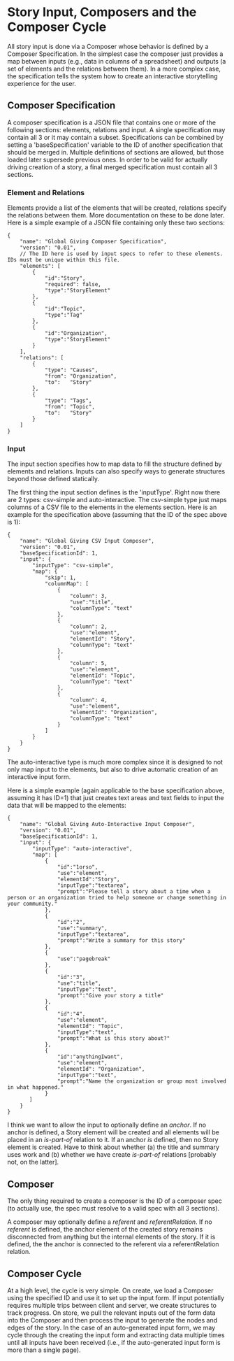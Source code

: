 # Story Input, Composers and the Composer Cycle

All story input is done via a Composer whose behavior is defined by a Composer Specification. In the simplest case the composer just provides a map between inputs (e.g., data in columns of a spreadsheet) and outputs (a set of elements and the relations between them). In a more complex case, the specification tells the system how to create an interactive storytelling experience for the user.

## Composer Specification

A composer specification is a JSON file that contains one or more of the following sections: elements, relations and input. A single specification may contain all 3 or it may contain a subset. Specifications can be combined by setting a 'baseSpecification' variable to the ID of another specification that should be merged in. Multiple definitions of sections are allowed, but those loaded later supersede previous ones. In order to be valid for actually driving creation of a story, a final merged specification must contain all 3 sections.

### Element and Relations

Elements provide a list of the elements that will be created, relations specify the relations between them. More documentation on these to be done later. Here is a simple example of a JSON file containing only these two sections:

```
{
    "name": "Global Giving Composer Specification",
    "version": "0.01",
    // The ID here is used by input specs to refer to these elements. IDs must be unique within this file.
    "elements": [
        {
            "id":"Story",
            "required": false,
            "type":"StoryElement"
        },
        {
            "id":"Topic",
            "type":"Tag"
        },
        {
            "id":"Organization",
            "type":"StoryElement"
        }
    ],
    "relations": [
        {
            "type": "Causes",
            "from": "Organization",
            "to":   "Story"
        },
        {
            "type": "Tags",
            "from": "Topic",
            "to":   "Story"
        }
    ]
}
```

### Input

The input section specifies how to map data to fill the structure defined by elements and relations. Inputs can also specify ways to generate structures beyond those defined statically.

The first thing the input section defines is the 'inputType'. Right now there are 2 types: csv-simple and auto-interactive. The csv-simple type just maps columns of a CSV file to the elements in the elements section. Here is an example for the specification above (assuming that the ID of the spec above is 1):

```
{
    "name": "Global Giving CSV Input Composer",
    "version": "0.01",
    "baseSpecificationId": 1,
    "input": {
        "inputType": "csv-simple",
        "map": {
            "skip": 1,
            "columnMap": [
                {
                    "column": 3,
                    "use":"title",
                    "columnType": "text"
                },
                {
                    "column": 2,
                    "use":"element",
                    "elementId": "Story",
                    "columnType": "text"
                },
                {
                    "column": 5,
                    "use":"element",
                    "elementId": "Topic",
                    "columnType": "text"
                },
                {
                    "column": 4,
                    "use":"element",
                    "elementId": "Organization",
                    "columnType": "text"
                }
            ]
        }
    }
}
```
The auto-interactive type is much more complex since it is designed to not only map input to the elements, but also to drive automatic creation of an interactive input form.

Here is a simple example (again applicable to the base specification above, assuming it has ID=1) that just creates text areas and text fields to input the data that will be mapped to the elements:

```
{
    "name": "Global Giving Auto-Interactive Input Composer",
    "version": "0.01",
    "baseSpecificationId": 1,
    "input": {
        "inputType": "auto-interactive",
        "map": [ 
            {
                "id":"1orso",
                "use":"element",
                "elementId":"Story",
                "inputType":"textarea",
                "prompt":"Please tell a story about a time when a person or an organization tried to help someone or change something in your community."
            },
            {
                "id":"2",
                "use":"summary",
                "inputType":"textarea",
                "prompt":"Write a summary for this story"
            },
            {
                "use":"pagebreak"
            },
            {
                "id":"3",
                "use":"title",
                "inputType":"text",
                "prompt":"Give your story a title"
            },
            {
                "id":"4",
                "use":"element",
                "elementId": "Topic",
                "inputType":"text",
                "prompt":"What is this story about?"
            },
            {
                "id":"anythingIwant",
                "use":"element",
                "elementId": "Organization",
                "inputType":"text",
                "prompt":"Name the organization or group most involved in what happened."
            }
       ]
    }
}

```
I think we want to allow the input to optionally define an *anchor*. If no anchor is defined, a Story element will be created and all elements will be placed in an *is-part-of* relation to it. If an anchor *is* defined, then no Story element is created. Have to think about whether (a) the title and summary uses work and (b) whether we have create *is-part-of* relations [probably not, on the latter].


## Composer

The only thing required to create a composer is the ID of a composer spec (to actually use, the spec must resolve to a valid spec with all 3 sections). 

A composer may optionally define a *referent* and *referentRelation*. If no *referent* is defined, the anchor element of the created story remains disconnected from anything but the internal elements of the story. If it is defined, the the anchor is connected to the referent via a referentRelation relation.


## Composer Cycle

At a high level, the cycle is very simple. On create, we load a Composer using the specified ID and use it to set up the input form. If input potentially requires multiple trips between client and server, we create structures to track progress. On store, we pull the relevant inputs out of the form data into the Composer and then process the input to generate the nodes and edges of the story. In the case of an auto-generated input form, we may cycle through the creating the input form and extracting data multiple times until all inputs have been received (i.e., if the auto-generated input form is more than a single page).



